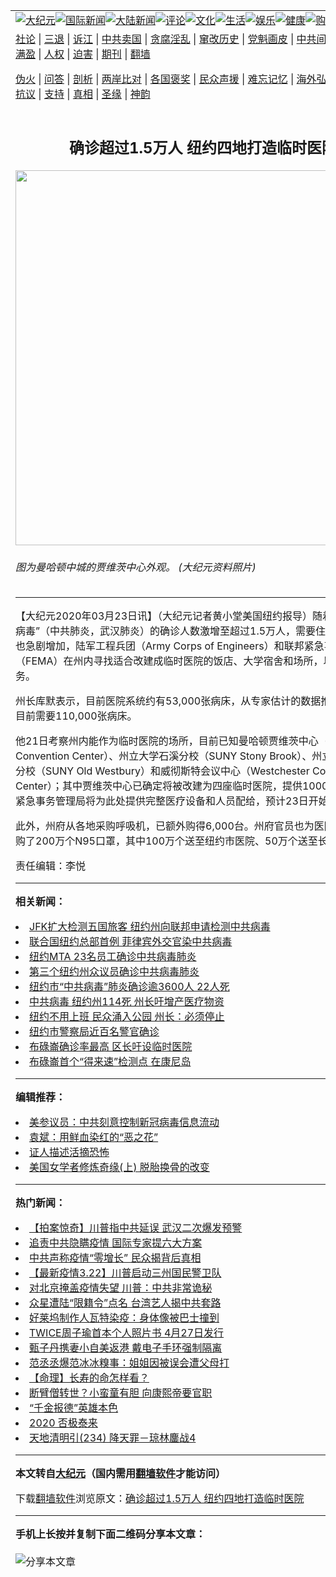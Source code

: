 <a name="1" id="1" target="_blank"></a><span id="1"></span>
<table align=center border="0"><tr><td colspan="2" VALIGN=TOP><a href="https://github.com/zmipil285/djy/blob/master/gb/nsc413.md#1"><img src="https://raw.githubusercontent.com/zmipil285/www/master/t/djy/1.jpg" title="大纪元"></a><a href="https://github.com/zmipil285/djy/blob/master/gb/n24hr.md#1"><img src="https://raw.githubusercontent.com/zmipil285/www/master/t/djy/3.jpg" title="国际新闻"></a><a href="https://github.com/zmipil285/djy/blob/master/gb/nsc413.md#1"><img src="https://raw.githubusercontent.com/zmipil285/www/master/t/djy/4.jpg" title="大陆新闻"></a><a href="https://github.com/zmipil285/djy/blob/master/gb/news392.md#1"><img src="https://raw.githubusercontent.com/zmipil285/www/master/t/djy/5.jpg" title="评论"></a><a href="https://github.com/zmipil285/djy/blob/master/gb/news2007.md#1"><img src="https://raw.githubusercontent.com/zmipil285/www/master/t/djy/6.jpg" title="文化"></a><a href="https://github.com/zmipil285/djy/blob/master/gb/news2008.md#1"><img src="https://raw.githubusercontent.com/zmipil285/www/master/t/djy/7.jpg" title="生活"></a><a href="https://github.com/zmipil285/djy/blob/master/gb/ncyule.md#1"><img src="https://raw.githubusercontent.com/zmipil285/www/master/t/djy/8.jpg" title="娱乐"></a><a href="https://github.com/zmipil285/djy/blob/master/gb/nsc1002.md#1"><img src="https://raw.githubusercontent.com/zmipil285/www/master/t/djy/9.jpg" title="健康"><a href="https://www.youlucky.com"><img src="https://raw.githubusercontent.com/zmipil285/www/master/t/djy/10.jpg" title="购物"></a><a href="https://donate.epochtimes.com/?utm_medium=epochtimes&utm_source=referral&utm_campaign=donate_button_djyarticleheader"><img src="https://raw.githubusercontent.com/zmipil285/www/master/t/djy/12.jpg" title="捐款"></a></td></tr>
<tr><td colspan="2" VALIGN=TOP><a target="_blank" href="https://github.com/zmipil285/djy/blob/master/gb/9p.md#1">社论</a> | <a target="_blank" href="https://github.com/zmipil285/djy/blob/master/gb/nf5657.md#1">三退</a> | <a target="_blank" href="https://github.com/zmipil285/djy/blob/master/gb/nf6124.md#1">诉江</a> | <a target="_blank" href="https://github.com/zmipil285/djy/blob/master/gb/nf1176117.md#1">中共卖国</a> | <a target="_blank" href="https://github.com/zmipil285/djy/blob/master/gb/nf5773.md#1">贪腐淫乱</a> | <a target="_blank" href="https://github.com/zmipil285/djy/blob/master/gb/nf1176115.md#1">窜改历史</a> | <a target="_blank" href="https://github.com/zmipil285/djy/blob/master/gb/nf1176107.md#1">党魁画皮</a> | <a target="_blank" href="https://github.com/zmipil285/djy/blob/master/gb/nf1320400.md#1">中共间谍</a> | <a target="_blank" href="https://github.com/zmipil285/djy/blob/master/gb/nf1176114.md#1">破坏传统</a> | <a target="_blank" href="https://github.com/zmipil285/ntdtv/blob/master/gb/prog447_1.md#1">恶贯满盈</a> | <a target="_blank" href="https://github.com/zmipil285/djy/blob/master/gb/ncid278.md#1">人权</a> | <a target="_blank" href="https://github.com/zmipil285/djy/blob/master/gb/nf1176111.md#1">迫害</a> | <a target="_blank" href="https://gitlab.com/szzdlab/mh-qikan/blob/master/README.md#1">期刊</a> | <a target="_blank" href="https://github.com/zmipil285/www/blob/master/README.md?zsrh#8">翻墙</a></p><p><a target="_blank" href="https://github.com/zmipil285/djy/blob/master/gb/nf5562.md#1">伪火</a> | <a target="_blank" href="https://github.com/zmipil285/djy/blob/master/gb/nf4378.md#1">问答</a> | <a target="_blank" href="https://github.com/zmipil285/djy/blob/master/gb/nf5792.md#1">剖析</a> | <a target="_blank" href="https://github.com/zmipil285/djy/blob/master/gb/nf5735.md#1">两岸比对</a> | <a target="_blank" href="https://github.com/zmipil285/djy/blob/master/gb/nf6119.md#1">各国褒奖</a> | <a target="_blank" href="https://github.com/zmipil285/djy/blob/master/gb/nf6120.md#1">民众声援</a> | <a target="_blank" href="https://github.com/zmipil285/djy/blob/master/gb/nf1188594.md#1">难忘记忆</a> | <a target="_blank" href="https://github.com/zmipil285/djy/blob/master/gb/nf3180.md#1">海外弘传</a> | <a target="_blank" href="https://github.com/zmipil285/djy/blob/master/gb/nf5410.md#1">万人上访</a> | <a target="_blank" href="https://github.com/zmipil285/ntdtv/blob/master/gb/prog1530_1.md#1">和平抗议</a> | <a target="_blank" href="https://github.com/zmipil285/djy/blob/master/gb/nf4386.md#1">支持</a> | <a target="_blank" href="https://github.com/zmipil285/djy/blob/master/gb/nf4389.md#1">真相</a> | <a target="_blank" href="https://github.com/zmipil285/djy/blob/master/gb/nf5790.md#1">圣缘</a> | <a target="_blank" href="https://github.com/zmipil285/djy/blob/master/gb/nf4786.md#1">神韵</a></td></tr>
<tr><td VALIGN=TOP width="626"><h2 align=center>确诊超过1.5万人 纽约四地打造临时医院</h2>
<img width="600" src="https://i.epochtimes.com/assets/uploads/2020/03/107e43527c11a4c0239ba01b5df06b0d-600x400.jpg" />
<h6>图为曼哈顿中城的贾维茨中心外观。 (大纪元资料照片)
</h6>
<hr>
<p>【大纪元2020年03月23日讯】（大纪元记者黄小堂美国<ahref="https://github.com/zmipil285/djy/blob/master/gb/tag/%E7%BA%BD%E7%BA%A6.md#1">纽约</a>报导）随着纽约州“<ahref="https://github.com/zmipil285/djy/blob/master/gb/tag/%E4%B8%AD%E5%85%B1%E7%97%85%E6%AF%92.md#1">中共病毒</a>”（中共肺炎，武汉肺炎）的确诊人数激增至超过1.5万人，需要住院的重症患者也急剧增加，陆军工程兵团（Army Corps of Engineers）和联邦紧急事务管理局（FEMA）在州内寻找适合改建成临时医院的饭店、大学宿舍和场所，以提供医疗服务。</p>
<p>州长库默表示，目前医院系统约有53,000张病床，从专家估计的数据推算，<ahref="https://github.com/zmipil285/djy/blob/master/gb/tag/%E7%BA%BD%E7%BA%A6.md#1">纽约</a>州目前需要110,000张病床。</p>
<p>他21日考察州内能作为临时医院的场所，目前已知曼哈顿贾维茨中心（Javits Convention Center）、州立大学石溪分校（SUNY Stony Brook）、州立大学古西堡分校（SUNY Old Westbury）和威彻斯特会议中心（Westchester Convention Center）；其中贾维茨中心已确定将被改建为四座临时医院，提供1000张病床。联邦紧急事务管理局将为此处提供完整医疗设备和人员配给，预计23日开始动工。</p>
<p>此外，州府从各地采购呼吸机，已额外购得6,000台。州府官员也为医院工作人员订购了200万个N95口罩，其中100万个送至纽约市医院、50万个送至长岛。◇</p>
<p>责任编辑：李悦</p>

<hr>


<strong>相关新闻：</strong>
<li><a href="https://github.com/zmipil285/djy/blob/master/gb/20/3/1/n11905491.md#1">JFK扩大检测五国旅客 纽约州向联邦申请检测中共病毒</a></li>
<li><a href="https://github.com/zmipil285/djy/blob/master/gb/20/3/13/n11937995.md#1">联合国纽约总部首例 菲律宾外交官染中共病毒</a></li>
<li><a href="https://github.com/zmipil285/djy/blob/master/gb/20/3/20/n11956903.md#1">纽约MTA  23名员工确诊中共病毒肺炎</a></li>
<li><a href="https://github.com/zmipil285/djy/blob/master/gb/20/3/20/n11956910.md#1">第三个纽约州众议员确诊中共病毒肺炎</a></li>
<li><a href="https://github.com/zmipil285/djy/blob/master/gb/20/3/20/n11956922.md#1">纽约市“中共病毒”肺炎确诊逾3600人  22人死</a></li>
<li><a href="https://github.com/zmipil285/djy/blob/master/gb/20/3/22/n11964109.md#1">中共病毒 纽约州114死 州长吁增产医疗物资</a></li>
<li><a href="https://github.com/zmipil285/djy/blob/master/gb/20/3/23/n11965430.md#1">纽约不用上班  民众涌入公园  州长：必须停止</a></li>
<li><a href="https://github.com/zmipil285/djy/blob/master/gb/20/3/23/n11965418.md#1">纽约市警察局近百名警官确诊</a></li>
<li><a href="https://github.com/zmipil285/djy/blob/master/gb/20/3/23/n11965427.md#1">布碌崙确诊率最高 区长吁设临时医院</a></li>
<li><a href="https://github.com/zmipil285/djy/blob/master/gb/20/3/23/n11965421.md#1">布碌崙首个“得来速”检测点 在康尼岛</a></li>
<hr>


<strong>编辑推荐：</strong>
<li><a href="https://github.com/onzhi266/djy/blob/master/gb/20/2/22/n11887949.md#1">美参议员：中共刻意控制新冠病毒信息流动</a></li>
<li><a href="https://github.com/tsiac2612/djy/blob/master/gb/18/3/27/n10252063.md#1" target="_blank">袁斌：用鲜血染红的“恶之花”</a></li><li><a href="https://github.com/zmipil285/djy/blob/master/gb/16/8/7/n8177641.md?dfh#1" target="_blank">证人描述活摘恐怖</a></li><li><a href="https://github.com/tsiac2612/djy/blob/master/gb/18/9/8/n10699044.md#1" target="_blank">美国女学者修炼奇缘(上) 脱胎换骨的改变</a></li>
<hr>

<strong>热门新闻：</strong>
<li><a href="https://github.com/zmipil285/djy/blob/master/gb/20/3/21/n11960123.md#1">【拍案惊奇】川普指中共延误 武汉二次爆发预警</a></li>
<li><a href="https://github.com/zmipil285/djy/blob/master/gb/20/3/21/n11961699.md#1">追责中共隐瞒疫情 国际专家提六大方案</a></li>
<li><a href="https://github.com/zmipil285/djy/blob/master/gb/20/3/21/n11960837.md#1">中共声称疫情“零增长” 民众揭背后真相</a></li>
<li><a href="https://github.com/zmipil285/djy/blob/master/gb/20/3/21/n11962082.md#1">【最新疫情3.22】川普启动三州国民警卫队</a></li>
<li><a href="https://github.com/zmipil285/djy/blob/master/gb/20/3/22/n11962341.md#1">对北京掩盖疫情失望 川普：中共非常诡秘</a></li>
<li><a href="https://github.com/zmipil285/djy/blob/master/gb/20/3/20/n11959416.md#1">众星遭陆“限籍令”点名 台湾艺人揭中共套路</a></li>
<li><a href="https://github.com/zmipil285/djy/blob/master/gb/20/3/21/n11962008.md#1">好莱坞制作人瓦特染疫：身体像被巴士撞到</a></li>
<li><a href="https://github.com/zmipil285/djy/blob/master/gb/20/3/20/n11958206.md#1">TWICE周子瑜首本个人照片书 4月27日发行</a></li>
<li><a href="https://github.com/zmipil285/djy/blob/master/gb/20/3/20/n11959037.md#1">甄子丹携妻小自美返港 戴电子手环强制隔离</a></li>
<li><a href="https://github.com/zmipil285/djy/blob/master/gb/20/3/20/n11959858.md#1">范丞丞爆范冰冰糗事：姐姐因被误会遭父母打</a></li>
<li><a href="https://github.com/zmipil285/djy/blob/master/gb/20/3/2/n11909598.md#1">【命理】长寿的命怎样看？</a></li>
<li><a href="https://github.com/zmipil285/djy/blob/master/gb/20/3/11/n11933384.md#1">断臂僧转世？小蛮童有胆 向康熙帝要官职</a></li>
<li><a href="https://github.com/zmipil285/djy/blob/master/gb/20/3/13/n11938981.md#1">“千金报德”英雄本色</a></li>
<li><a href="https://github.com/zmipil285/djy/blob/master/gb/20/3/17/n11945807.md#1">2020 否极泰来</a></li>
<li><a href="https://github.com/zmipil285/djy/blob/master/gb/20/3/10/n11929076.md#1">天地清明引(234) 降天罪－琼林鏖战4</a></li>
<hr>

<strong>本文转自<a href="https://www.epochtimes.com">大纪元</a>（国内需用<a href="https://github.com/zmipil285/www/blob/master/README.md#8">翻墙软件</a>才能访问）</strong><p>下载<a href="https://github.com/zmipil285/www/blob/master/README.md#8">翻墙软件</a>浏览原文：<a href="https://www.epochtimes.com/gb/20/3/23/n11965415.htm">确诊超过1.5万人 纽约四地打造临时医院</a></p><hr>

<strong>手机上长按并复制下面二维码分享本文章：</strong><br><br><img src="http://d1p1.ip.zn2.us/v.php?action=qrcode&url=https://github.com/zmipil285/djy/blob/master/gb/20/3/23/n11965415.md%231" title="分享本文章"></td><td VALIGN=TOP><a href="https://github.com/zmipil285/djy/blob/master/gb/16/1/21/n4622075.md?dfh#1" target="_blank"><img src="https://raw.githubusercontent.com/zmipil285/djy/master/gb/300/wei-f1.jpg" title="中共的伪火骗局"  alt="中共的伪火骗局"></a><br><a href="https://github.com/zmipil285/www/blob/master/README.md?dfh#9" target="_blank"><img src="https://raw.githubusercontent.com/zmipil285/djy/master/gb/300/yong-h.jpg" title="永恒的见证"  alt="永恒的见证"></a><br><a href="https://github.com/zmipil285/djy/blob/master/gb/13/9/29/n3974789.md?dfh#1" target="_blank"><img src="https://raw.githubusercontent.com/zmipil285/djy/master/gb/300/shang-lnz.jpg" title="善良女子被中共投男牢"  alt="善良女子被中共投男牢"></a><br><a href="https://github.com/zmipil285/djy/blob/master/gb/16/3/16/n4663449.md?dfh#1" target="_blank"><img src="https://raw.githubusercontent.com/zmipil285/djy/master/gb/300/huo-z3.jpg" title="警卫目击活摘器官"  alt="警卫目击活摘器官"></a><br><a href="https://github.com/zmipil285/djy/blob/master/gb/16/8/7/n8177641.md?dfh#1" target="_blank"><img src="https://raw.githubusercontent.com/zmipil285/djy/master/gb/300/huo-z4.jpg" title="证人描述活摘恐怖"  alt="证人描述活摘恐怖"></a><br><a href="https://github.com/zmipil285/djy/blob/master/gb/10/4/19/n2881569.md?dfh#1" target="_blank"><img src="https://raw.githubusercontent.com/zmipil285/djy/master/gb/300/huo-z1.jpg" title="揭开活摘器官黑幕"  alt="揭开活摘器官黑幕"></a><br><a href="https://github.com/zmipil285/djy/blob/master/gb/10/11/7/n3077476.md?dfh#1" target="_blank"><img src="https://raw.githubusercontent.com/zmipil285/djy/master/gb/300/ma-ks.jpg" title="马克思的成魔之路"  alt="马克思的成魔之路"></a><br><a href="https://github.com/zmipil285/djy/blob/master/gb/14/6/9/n4173977.md?dfh#1" target="_blank"><img src="https://raw.githubusercontent.com/zmipil285/djy/master/gb/300/chang-zs.jpg" title="藏字石 蕴天机"  alt="藏字石 蕴天机"></a><br><a href="https://github.com/zmipil285/djy/blob/master/gb/18/5/10/n10381511.md?dfh#1" target="_blank"><img src="https://raw.githubusercontent.com/zmipil285/djy/master/gb/300/st1.jpg" title="关注3亿人三退"  alt="关注3亿人三退"></a><br><a href="https://github.com/zmipil285/djy/blob/master/gb/18/3/21/n10237682.md?dfh#1" target="_blank"><img src="https://raw.githubusercontent.com/zmipil285/djy/master/gb/300/jie-t.jpg" title="解体中共复兴中华"  alt="解体中共复兴中华"></a><br><a href="https://github.com/zmipil285/djy/blob/master/gb/9/2/9/n2422991.md?dfh#1" target="_blank"><img src="https://raw.githubusercontent.com/zmipil285/djy/master/gb/300/gao-zs.jpg" title="中共迫害良心律师"  alt="中共迫害良心律师"></a><br><a href="https://github.com/zmipil285/djy/blob/master/gb/18/12/9/n10900044.md?dfh#1" target="_blank"><img src="https://raw.githubusercontent.com/zmipil285/djy/master/gb/300/sj1.jpg" title="303万人举报江泽民"  alt="303万人举报江泽民"></a><br><a href="https://github.com/zmipil285/djy/blob/master/gb/18/8/28/n10672014.md?dfh#1" target="_blank"><img src="https://raw.githubusercontent.com/zmipil285/djy/master/gb/300/sj2.jpg" title="这些官员为何起诉江泽民"  alt="这些官员为何起诉江泽民"></a><br><a href="https://github.com/zmipil285/djy/blob/master/gb/8/12/18/n2367165.md?dfh#1" target="_blank"><img src="https://raw.githubusercontent.com/zmipil285/djy/master/gb/300/liangan.jpg" title="海峡两岸的强烈对比"  alt="海峡两岸的强烈对比"></a><br><a href="https://github.com/zmipil285/djy/blob/master/gb/15/12/10/n4593139.md?dfh#1" target="_blank"><img src="https://raw.githubusercontent.com/zmipil285/djy/master/gb/300/jia-ndzl.jpg" title="加拿大总理的贺信"  alt="加拿大总理的贺信"></a><br><a href="https://github.com/zmipil285/djy/blob/master/gb/11/6/17/n3289382.md?dfh#1" target="_blank"><img src="https://raw.githubusercontent.com/zmipil285/djy/master/gb/300/xiao-wd.jpg" title="探寻真相兼听则明"  alt="探寻真相兼听则明"></a><br><a href="https://github.com/zmipil285/djy/blob/master/gb/18/10/27/n10812623.md?dfh#1" target="_blank"><img src="https://raw.githubusercontent.com/zmipil285/djy/master/gb/300/yindu.jpg" title="印度媒体报道东方"  alt="印度媒体报道东方"></a><br><a href="https://github.com/zmipil285/djy/blob/master/gb/18/6/9/n10469652.md?dfh#1" target="_blank"><img src="https://raw.githubusercontent.com/zmipil285/djy/master/gb/300/xie-j.jpg" title="不一样的海外校园"  alt="不一样的海外校园"></a><br><a href="https://github.com/zmipil285/djy/blob/master/gb/7/4/5/n1669415.md?dfh#1" target="_blank"><img src="https://raw.githubusercontent.com/zmipil285/djy/master/gb/300/li-up.jpg" title="从大师到徒弟的传奇"  alt="从大师到徒弟的传奇"></a><br><a href="https://github.com/zmipil285/djy/blob/master/gb/17/5/26/n9191512.md?dfh#1" target="_blank"><img src="https://raw.githubusercontent.com/zmipil285/djy/master/gb/300/zfl2.jpg" title="亿万人与东方一本奇书"  alt="亿万人与东方一本奇书"></a><br><a href="https://github.com/zmipil285/djy/blob/master/gb/13/11/27/n4020290.md?dfh#1" target="_blank"><img src="https://raw.githubusercontent.com/zmipil285/djy/master/gb/300/zhen-h.jpg" title="大陆见不到的震撼场面"  alt="大陆见不到的震撼场面"></a><br><a href="https://github.com/zmipil285/djy/blob/master/gb/15/7/17/n4482910.md?dfh#1" target="_blank"><img src="https://raw.githubusercontent.com/zmipil285/djy/master/gb/300/dalu-sk.jpg" title="人心向善 大陆当初盛况"  alt="人心向善 大陆当初盛况"></a><br><a href="https://github.com/zmipil285/djy/blob/master/gb/19/1/5/n10955468.md?dfh#1" target="_blank"><img src="https://raw.githubusercontent.com/zmipil285/djy/master/gb/300/zfl1.jpg" title="追寻真理 这书讲什么"  alt="追寻真理 这书讲什么"></a><br><a href="https://github.com/zmipil285/www/blob/master/README.md?dfh#1" target="_blank"><img src="https://raw.githubusercontent.com/zmipil285/djy/master/gb/300/fq1.jpg" title="下载免费翻墙软件"  alt="下载免费翻墙软件"></a><br></td></tr></table>
